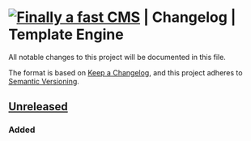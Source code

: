 [![Finally a fast CMS](https://www.finally-a-fast.com/logos/logo-cms-readme.jpg)](https://www.finally-a-fast.com/) | Changelog | Template Engine
================================================

All notable changes to this project will be documented in this file.

The format is based on [Keep a Changelog](https://keepachangelog.com/en/1.0.0/),
and this project adheres to [Semantic Versioning](https://semver.org/spec/v2.0.0.html).

## [Unreleased]
### Added

[Unreleased]: https://gitlab.com/finally-a-fast/fafte-php/-/tree/master

